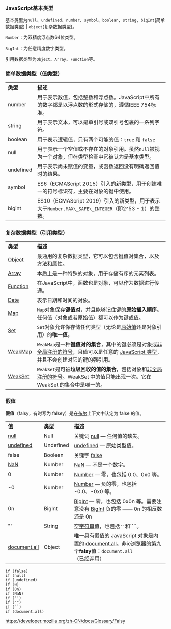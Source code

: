 ### JavaScript基本类型

基本类型为`null`、`undefined`、`number`、`symbol`、`boolean`、`string`、`bigInt`(简单数据类型) | `object`(复杂数据类型)。

`Number`：为双精度浮点数64位类型。

`BigInt`：为任意精度数字类型。

引用数据类型为`Object`、`Array`、`Function`等。

### 简单数据类型（值类型）

|  |  |
| --- | --- |
| **类型** | **描述** |
| number | 用于表示数值，包括整数和浮点数。JavaScript中所有的数字都是以浮点数的形式存储的，遵循IEEE 754标准。 |
| string | 用于表示文本，可以是单引号或双引号包裹的一系列字符。 |
| boolean | 用于表示逻辑值，只有两个可能的值：`true` 和 `false` |
| null | 用于表示一个空值或不存在的对象引用。虽然`null`被视为一个对象，但在类型检查中它被认为是基本类型。 |
| undefined | 用于表示尚未赋值的变量，或函数返回没有明确返回值时的结果。 |
| symbol | ES6（ECMAScript 2015）引入的新类型，用于创建唯一的符号标识符，主要在对象的键中使用。 |
| bigint | ES10（ECMAScript 2019）引入的新类型，用于表示大于`Number.MAX\_SAFE\_INTEGER`（即2^53 - 1）的整数。 |

### 复杂数据类型（引用类型）

|  |  |
| --- | --- |
| **类型** | **描述** |
| [Object](https://developer.mozilla.org/zh-CN/docs/Web/JavaScript/Reference/Global_Objects/Object) | 最通用的复杂数据类型，它可以包含键值对集合，以及方法和属性。 |
| [Array](https://developer.mozilla.org/zh-CN/docs/Web/JavaScript/Reference/Global_Objects/Array) | 本质上是一种特殊的对象，用于存储有序的元素列表。 |
| [Function](https://developer.mozilla.org/zh-CN/docs/Web/JavaScript/Reference/Global_Objects/Function) | 在JavaScript中，函数也是对象，可以作为数据进行传递。 |
| [Date](https://developer.mozilla.org/zh-CN/docs/Web/JavaScript/Reference/Global_Objects/Date) | 表示日期和时间的对象。 |
| [Map](https://developer.mozilla.org/zh-CN/docs/Web/JavaScript/Reference/Global_Objects/Map) | `Map`对象保存**键值对**，并且能够记住键的**原始插入顺序**。任何值（对象或者[原始值](https://developer.mozilla.org/zh-CN/docs/Glossary/Primitive)）都可以作为键或值。 |
| [Set](https://developer.mozilla.org/zh-CN/docs/Web/JavaScript/Reference/Global_Objects/Set) | `Set`对象允许你存储任何类型（无论是[原始值](https://developer.mozilla.org/zh-CN/docs/Glossary/Primitive)还是对象引用）的**唯一值**。 |
| [WeakMap](https://developer.mozilla.org/zh-CN/docs/Web/JavaScript/Reference/Global_Objects/WeakMap) | `WeakMap`是一种**键值对的集合**，其中的键必须是对象或[非全局注册的符号](https://developer.mozilla.org/zh-CN/docs/Web/JavaScript/Reference/Global_Objects/Symbol#%E5%85%A8%E5%B1%80%E5%85%B1%E4%BA%AB%E7%9A%84_symbol)，且值可以是任意的 [JavaScript 类型](https://developer.mozilla.org/zh-CN/docs/Web/JavaScript/Data_structures)，并且不会创建对它的键的强引用。 |
| [WeakSet](https://developer.mozilla.org/zh-CN/docs/Web/JavaScript/Reference/Global_Objects/WeakSet) | `WeakSet`是可被**垃圾回收的值的集合**，包括对象和[非全局注册的符号](https://developer.mozilla.org/zh-CN/docs/Web/JavaScript/Reference/Global_Objects/Symbol#%E5%85%A8%E5%B1%80%E5%85%B1%E4%BA%AB%E7%9A%84_symbol)。WeakSet 中的值只能出现一次。它在 WeakSet 的集合中是唯一的。 |

### 假值

**假值**（falsy，有时写为 falsey）是在[布尔](https://developer.mozilla.org/zh-CN/docs/Glossary/Boolean)上下文中认定为 false 的值。

|  |  |  |
| --- | --- | --- |
| **值** | **类型** | **描述** |
| [null](https://developer.mozilla.org/zh-CN/docs/Glossary/Null) | Null | 关键词 [null](https://developer.mozilla.org/zh-CN/docs/Web/JavaScript/Reference/Operators/null) — 任何值的缺失。 |
| [undefined](https://developer.mozilla.org/zh-CN/docs/Glossary/Undefined) | Undefined | [undefined](https://developer.mozilla.org/zh-CN/docs/Web/JavaScript/Reference/Global_Objects/undefined) — 原始类型值。 |
| false | Boolean | 关键字 [false](https://developer.mozilla.org/zh-CN/docs/Web/JavaScript/Reference/Lexical_grammar#%E5%85%B3%E9%94%AE%E5%AD%97) |
| [NaN](https://developer.mozilla.org/zh-CN/docs/Glossary/NaN) | Number | [NaN](https://developer.mozilla.org/zh-CN/docs/Web/JavaScript/Reference/Global_Objects/NaN) — 不是一个数字。 |
| 0 | Number | [Number](https://developer.mozilla.org/zh-CN/docs/Web/JavaScript/Reference/Global_Objects/Number) — 零，也包括 0.0、0x0 等。 |
| -0 | Number | [Number](https://developer.mozilla.org/zh-CN/docs/Web/JavaScript/Reference/Global_Objects/Number) — 负的零，也包括 -0.0、-0x0 等。 |
| 0n | BigInt | [BigInt](https://developer.mozilla.org/zh-CN/docs/Web/JavaScript/Reference/Global_Objects/BigInt) — 零，也包括 0x0n 等。需要注意没有 [BigInt](https://developer.mozilla.org/zh-CN/docs/Web/JavaScript/Reference/Global_Objects/BigInt) 负的零 —— 0n 的相反数还是 0n |
| "" | String | 空[字符串](https://developer.mozilla.org/zh-CN/docs/Web/JavaScript/Reference/Global_Objects/String)值，也包括`''`和````。 |
| [document.all](https://developer.mozilla.org/zh-CN/docs/Web/API/Document/all) | Object | 唯一具有假值的 JavaScript 对象是内置的 [document.all](https://developer.mozilla.org/zh-CN/docs/Web/API/Document/all)。非ie浏览器的第九个**falsy**值：`document.all`（已经弃用） |

```
if (false)
if (null)
if (undefined)
if (0)
if (0n)
if (NaN)
if ('')
if ("")
if (``)
if (document.all)
```
<https://developer.mozilla.org/zh-CN/docs/Glossary/Falsy>